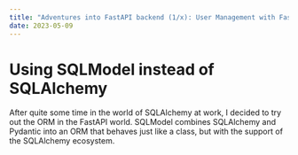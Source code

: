 ```yaml
---
title: "Adventures into FastAPI backend (1/x): User Management with FastAPI Users"
date: 2023-05-09
---
```



# Using SQLModel instead of SQLAlchemy

After quite some time in the world of SQLAlchemy at work, I decided to try out the ORM in the FastAPI world. SQLModel combines SQLAlchemy and Pydantic into an ORM that behaves just like a class, but with the support of the SQLAlchemy ecosystem. 

##